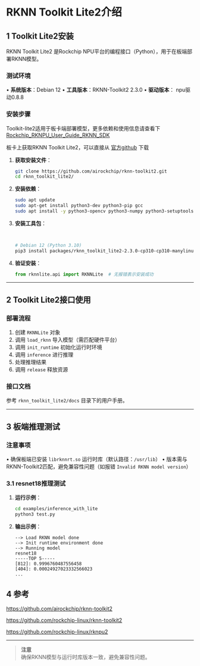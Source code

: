 
# RKNN Toolkit Lite2介绍



## 1 Toolkit Lite2安装
RKNN Toolkit Lite2 是Rockchip NPU平台的编程接口（Python），用于在板端部署RKNN模型。

### 测试环境
• **系统版本**：Debian 12
• **工具版本**：RKNN-Toolkit2 2.3.0
• **驱动版本**：
  npu驱动0.8.8

### 安装步骤
Toolkit-lite2适用于板卡端部署模型，更多依赖和使用信息请查看下 [Rockchip_RKNPU_User_Guide_RKNN_SDK](https://github.com/rockchip-linux/rknn-toolkit2/tree/master/doc)

板卡上获取RKNN Toolkit Lite2，可以直接从 [官方github](https://github.com/airockchip/rknn-toolkit2/tree/master/rknn-toolkit-lite2) 下载
1. **获取安装文件**：
   ```bash
   git clone https://github.com/airockchip/rknn-toolkit2.git
   cd rknn_toolkit_lite2/
   ```

2. **安装依赖**：
   ```bash
   sudo apt update
   sudo apt-get install python3-dev python3-pip gcc
   sudo apt install -y python3-opencv python3-numpy python3-setuptools
   ```

3. **安装工具包**：
   ```bash
  

   # Debian 12 (Python 3.10)
   pip3 install packages/rknn_toolkit_lite2-2.3.0-cp310-cp310-manylinux_2_17_aarch64.manylinux2014_aarch64.whl
   ```

4. **验证安装**：
   ```python
   from rknnlite.api import RKNNLite  # 无报错表示安装成功
   ```

---

## 2 Toolkit Lite2接口使用
### 部署流程
1. 创建 `RKNNLite` 对象
2. 调用 `load_rknn` 导入模型（需匹配硬件平台）
3. 调用 `init_runtime` 初始化运行时环境
4. 调用 `inference` 进行推理
5. 处理推理结果
6. 调用 `release` 释放资源

### 接口文档
参考 `rknn_toolkit_lite2/docs` 目录下的用户手册。

---

## 3 板端推理测试
### 注意事项
• 确保板端已安装 `librknnrt.so` 运行时库（默认路径：`/usr/lib`）
• 版本需与RKNN-Toolkit2匹配，避免兼容性问题（如报错 `Invalid RKNN model version`）

### 3.1 resnet18推理测试
1. **运行示例**：
   ```bash
   cd examples/inference_with_lite
   python3 test.py
   ```
2. **输出示例**：
   ```
   --> Load RKNN model done
   --> Init runtime environment done
   --> Running model
   resnet18
   -----TOP 5-----
   [812]: 0.9996760487556458
   [404]: 0.00024927023332566023
   ...
   ```


## 4 参考

https://github.com/airockchip/rknn-toolkit2

https://github.com/rockchip-linux/rknn-toolkit2

https://github.com/rockchip-linux/rknpu2

---

> **注意**  
> 确保RKNN模型与运行时库版本一致，避免兼容性问题。